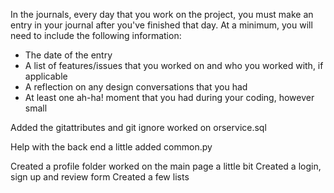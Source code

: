 In the journals, every day that you work on the project, you must make an entry in your journal after you've finished that day. At a minimum, you will need to include the following information:

- The date of the entry
- A list of features/issues that you worked on and who you worked with, if applicable
- A reflection on any design conversations that you had
- At least one ah-ha! moment that you had during your coding, however small

Added the gitattributes and git ignore
worked on orservice.sql

Help with the back end a little
added common.py

Created a profile folder
worked on the main page a little bit
Created a login, sign up and review form
Created a few lists 
